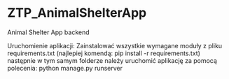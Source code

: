 # ZTP_AnimalShelterApp
Animal Shelter App backend

Uruchomienie aplikacji:
Zainstalować wszystkie wymagane moduły z pliku requirements.txt (najlepiej komendą: pip install -r requirements.txt)
następnie w tym samym folderze należy uruchomić aplikację za pomocą polecenia: python manage.py runserver
